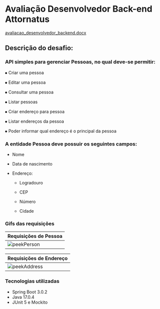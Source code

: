 # Avaliação Desenvolvedor Back-end Attornatus


[avaliacao_desenvolvedor_backend.docx](https://github.com/YohanDevPs/attornatus-test/files/10669963/avaliao_desenvolvedor_backend.docx)


## Descrição do desafio: 

### API simples para gerenciar Pessoas, no qual deve-se permitir:
⦁	Criar uma pessoa

⦁	Editar uma pessoa 

⦁	Consultar uma pessoa 

⦁	Listar pessoas 

⦁	Criar endereço para pessoa 

⦁	Listar endereços da pessoa 

⦁	Poder informar qual endereço é o principal da pessoa  

### A entidade Pessoa deve possuir os seguintes campos:

- Nome

- Data de nascimento

- Endereço:

  -	Logradouro
  
  - CEP
  
  - Número
  
  -	Cidade
  
  
 ### Gifs das requisições
  
  
| Requisições de Pessoa  |
| ------------- |
| ![peekPerson](https://user-images.githubusercontent.com/87953006/217106692-843b4dcf-ded0-47d4-ac64-00ae8b0c4eb3.gif)  |


  
| Requisições de Endereço |
| ------------- |
| ![peekAddress](https://user-images.githubusercontent.com/87953006/217106700-0ceb20eb-cee0-4852-97e9-474492a252b4.gif)  |





 ### Tecnologias utilizadas
 - Spring Boot 3.0.2
 - Java 17.0.4
 - JUnit 5 e Mockito
